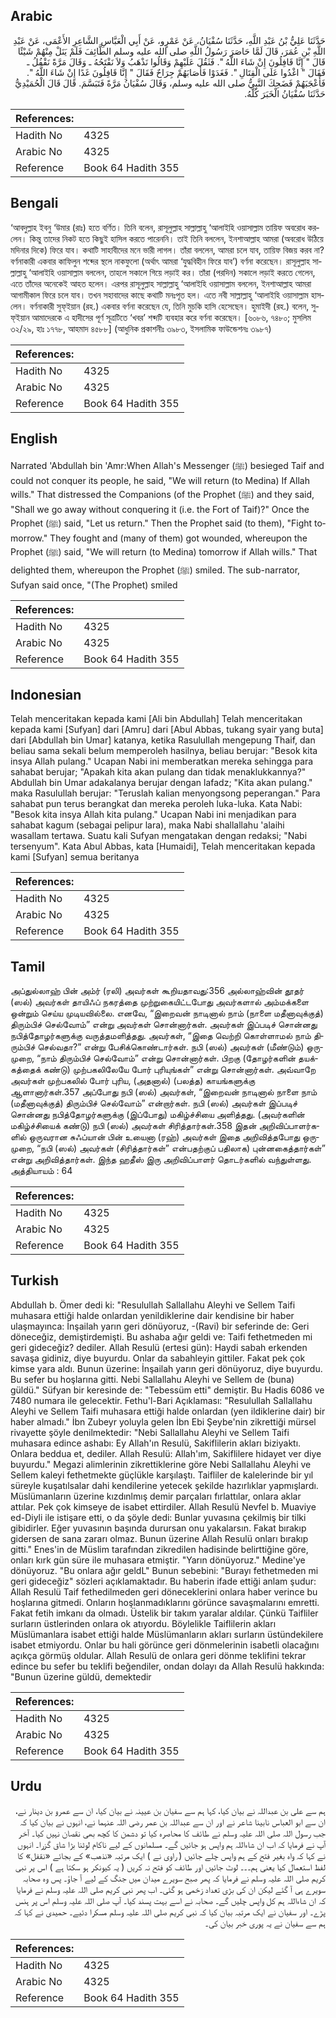 ## Arabic


<div dir="rtl" lang="ar" style={{fontSize:'larger',backgroundColor:'#f8f9fa',padding:20}}>
حَدَّثَنَا عَلِيُّ بْنُ عَبْدِ اللَّهِ، حَدَّثَنَا سُفْيَانُ، عَنْ عَمْرٍو، عَنْ أَبِي الْعَبَّاسِ الشَّاعِرِ الأَعْمَى، عَنْ عَبْدِ اللَّهِ بْنِ عُمَرَ، قَالَ لَمَّا حَاصَرَ رَسُولُ اللَّهِ صلى الله عليه وسلم الطَّائِفَ فَلَمْ يَنَلْ مِنْهُمْ شَيْئًا قَالَ ‏"‏ إِنَّا قَافِلُونَ إِنْ شَاءَ اللَّهُ ‏"‏‏.‏ فَثَقُلَ عَلَيْهِمْ وَقَالُوا نَذْهَبُ وَلاَ نَفْتَحُهُ ـ وَقَالَ مَرَّةً نَقْفُلُ ـ فَقَالَ ‏"‏ اغْدُوا عَلَى الْقِتَالِ ‏"‏‏.‏ فَغَدَوْا فَأَصَابَهُمْ جِرَاحٌ فَقَالَ ‏"‏ إِنَّا قَافِلُونَ غَدًا إِنْ شَاءَ اللَّهُ ‏"‏‏.‏ فَأَعْجَبَهُمْ فَضَحِكَ النَّبِيُّ صلى الله عليه وسلم، وَقَالَ سُفْيَانُ مَرَّةً فَتَبَسَّمَ‏.‏ قَالَ قَالَ الْحُمَيْدِيُّ حَدَّثَنَا سُفْيَانُ الْخَبَرَ كُلَّهُ‏.‏
</div>
<div style={{backgroundColor:'#f8f9fa',padding:20, marginBottom: 10}}><table> <thead> <tr> <th>References:</th> <th></th> </tr> </thead> <tbody><tr><td>Hadith No</td><td>4325</td></tr><tr><td>Arabic No</td><td>4325</td></tr><tr><td>Reference</td><td>Book 64 Hadith 355</td></tr></tbody></table></div>

## Bengali


<div dir="ltr" lang="bn" style={{fontSize:'larger',backgroundColor:'#f8f9fa',padding:20}}>
‘আবদুল্লাহ ইবনু ‘উমার (রাঃ) হতে বর্ণিত। তিনি বলেন, রাসূলুল্লাহ সাল্লাল্লাহু ‘আলাইহি ওয়াসাল্লাম তায়িফ অবরোধ করলেন। কিন্তু তাদের নিকট হতে কিছুই হাসিল করতে পারেননি। তাই তিনি বললেন, ইনশাআল্লাহ আমরা (অবরোধ উঠিয়ে মদিনার দিকে) ফিরে যাব। কথাটি সাহাবীদের মনে ভারী লাগল। তাঁরা বললেন, আমরা চলে যাব, তায়িফ বিজয় করব না? বর্ণনাকারী একবার কাফিলুন শব্দের স্থলে নাকফুলো (অর্থাৎ আমরা ‘যুদ্ধবিহীন ফিরে যাব’) বর্ণনা করেছেন। রাসূলুল্লাহ সাল্লাল্লাহু ‘আলাইহি ওয়াসাল্লাম বললেন, তাহলে সকালে গিয়ে লড়াই কর। তাঁরা (পরদিন) সকালে লড়াই করতে গেলেন, এতে তাঁদের অনেকেই আহত হলেন। এরপর রাসূলুল্লাহ সাল্লাল্লাহু ‘আলাইহি ওয়াসাল্লাম বললেন, ইনশাআল্লাহ আমরা আগামীকাল ফিরে চলে যাব। তখন সহাবাদের কাছে কথাটি মনঃপূত হল। এতে নবী সাল্লাল্লাহু ‘আলাইহি ওয়াসাল্লাম হাসলেন। বর্ণনাকারী সুফ্ইয়ান (রহ.) একবার বর্ণনা করেছেন যে, তিনি মুচকি হাসি হেসেছেন। হুমাইদী (রহ.) বলেন, সুফ্ইয়ান আমাদেরকে এ হাদীসের পূর্ণ সূত্রটিতে ‘খবর’ শব্দটি ব্যবহার করে বর্ণনা করেছেন। [৬০৮৬, ৭৪৮০; মুসলিম ৩২/২৯, হাঃ ১৭৭৮, আহমাদ ৪৫৮৮] (আধুনিক প্রকাশনীঃ ৩৯৮৩, ইসলামিক ফাউন্ডেশনঃ ৩৯৮৭)
</div>
<div style={{backgroundColor:'#f8f9fa',padding:20, marginBottom: 10}}><table> <thead> <tr> <th>References:</th> <th></th> </tr> </thead> <tbody><tr><td>Hadith No</td><td>4325</td></tr><tr><td>Arabic No</td><td>4325</td></tr><tr><td>Reference</td><td>Book 64 Hadith 355</td></tr></tbody></table></div>

## English


<div dir="ltr" lang="en" style={{fontSize:'larger',backgroundColor:'#f8f9fa',padding:20}}>
Narrated 'Abdullah bin 'Amr:When Allah's Messenger (ﷺ) besieged Taif and could not conquer its people, he said, "We will return (to Medina) If Allah wills." That distressed the Companions (of the Prophet (ﷺ) and they said, "Shall we go away without conquering it (i.e. the Fort of Taif)?" Once the Prophet (ﷺ) said, "Let us return." Then the Prophet said (to them), "Fight tomorrow." They fought and (many of them) got wounded, whereupon the Prophet (ﷺ) said, "We will return (to Medina) tomorrow if Allah wills." That delighted them, whereupon the Prophet (ﷺ) smiled. The sub-narrator, Sufyan said once, "(The Prophet) smiled
</div>
<div style={{backgroundColor:'#f8f9fa',padding:20, marginBottom: 10}}><table> <thead> <tr> <th>References:</th> <th></th> </tr> </thead> <tbody><tr><td>Hadith No</td><td>4325</td></tr><tr><td>Arabic No</td><td>4325</td></tr><tr><td>Reference</td><td>Book 64 Hadith 355</td></tr></tbody></table></div>

## Indonesian


<div dir="ltr" lang="id" style={{fontSize:'larger',backgroundColor:'#f8f9fa',padding:20}}>
Telah menceritakan kepada kami [Ali bin Abdullah] Telah menceritakan kepada kami [Sufyan] dari [Amru] dari [Abul Abbas, tukang syair yang buta] dari [Abdullah bin Umar] katanya, ketika Rasulullah mengepung Thaif, dan beliau sama sekali belum memperoleh hasilnya, beliau berujar: "Besok kita insya Allah pulang." Ucapan Nabi ini memberatkan mereka sehingga para sahabat berujar; "Apakah kita akan pulang dan tidak menaklukkannya?" Abdullah bin Umar adakalanya berujar dengan lafadz; "Kita akan pulang." maka Rasulullah berujar: "Teruslah kalian menyongsong peperangan." Para sahabat pun terus berangkat dan mereka peroleh luka-luka. Kata Nabi: "Besok kita insya Allah kita pulang." Ucapan Nabi ini menjadikan para sahabat kagum (sebagai pelipur lara), maka Nabi shallallahu 'alaihi wasallam tertawa. Suatu kali Sufyan mengatakan dengan redaksi; "Nabi tersenyum". Kata Abul Abbas, kata [Humaidi], Telah menceritakan kepada kami [Sufyan] semua beritanya
</div>
<div style={{backgroundColor:'#f8f9fa',padding:20, marginBottom: 10}}><table> <thead> <tr> <th>References:</th> <th></th> </tr> </thead> <tbody><tr><td>Hadith No</td><td>4325</td></tr><tr><td>Arabic No</td><td>4325</td></tr><tr><td>Reference</td><td>Book 64 Hadith 355</td></tr></tbody></table></div>

## Tamil


<div dir="ltr" lang="ta" style={{fontSize:'larger',backgroundColor:'#f8f9fa',padding:20}}>
அப்துல்லாஹ் பின் அம்ர் (ரலி) அவர்கள் கூறியதாவது:356 அல்லாஹ்வின் தூதர் (ஸல்) அவர்கள் தாயிஃப் நகரத்தை முற்றுகையிட்டபோது அவர்களால் அம்மக்களை ஒன்றும் செய்ய முடியவில்லை. எனவே, “இறைவன் நாடினால் நாம் (நாளை மதீனாவுக்குத்) திரும்பிச் செல்வோம்” என்று அவர்கள் சொன்னார்கள். அவர்கள் இப்படிச் சொன்னது நபித்தோழர்களுக்கு வருத்தமளித்தது. அவர்கள், “இதை வெற்றி கொள்ளாமல் நாம் திரும்பிச் செல்வதா?” என்று பேசிக்கொண்டார்கள். நபி (ஸல்) அவர்கள் (மீண்டும்) ஒருமுறை, “நாம் திரும்பிச் செல்வோம்” என்று சொன்னார்கள். பிறகு (தோழர்களின் தயக்கத்தைக் கண்டு) முற்பகலிலேயே போர் புரியுங்கள்” என்று சொன்னார்கள். அவ்வாறே அவர்கள் முற்பகலில் போர் புரிய, (அதனால்) (பலத்த) காயங்களுக்கு ஆளானார்கள்.357 அப்போது நபி (ஸல்) அவர்கள், “இறைவன் நாடினால் நாளை நாம் (மதீனாவுக்குத்) திரும்பிச் செல்வோம்” என்றார்கள். நபி (ஸல்) அவர்கள் இப்படிச் சொன்னது நபித்தோழர்களுக்கு (இப்போது) மகிழ்ச்சியை அளித்தது. (அவர்களின் மகிழ்ச்சியைக் கண்டு) நபி (ஸல்) அவர்கள் சிரித்தார்கள்.358 இதன் அறிவிப்பாளர்களில் ஒருவரான சுஃப்யான் பின் உயைனா (ரஹ்) அவர்கள் இதை அறிவித்தபோது ஒருமுறை, “நபி (ஸல்) அவர்கள் (சிரித்தார்கள்” என்பதற்குப் பதிலாக) புன்னகைத்தார்கள்” என்று அறிவித்தார்கள். இந்த ஹதீஸ் இரு அறிவிப்பாளர் தொடர்களில் வந்துள்ளது. அத்தியாயம் : 64
</div>
<div style={{backgroundColor:'#f8f9fa',padding:20, marginBottom: 10}}><table> <thead> <tr> <th>References:</th> <th></th> </tr> </thead> <tbody><tr><td>Hadith No</td><td>4325</td></tr><tr><td>Arabic No</td><td>4325</td></tr><tr><td>Reference</td><td>Book 64 Hadith 355</td></tr></tbody></table></div>

## Turkish


<div dir="ltr" lang="tr" style={{fontSize:'larger',backgroundColor:'#f8f9fa',padding:20}}>
Abdullah b. Ömer dedi ki: "Resulullah Sallallahu Aleyhi ve Sellem Taifi muhasara ettiği halde onlardan yenildiklerine dair kendisine bir haber ulaşmayınca: İnşailah yarın geri dönüyoruz, -(Ravi) bir seferinde de: Geri döneceğiz, demiştirdemişti. Bu ashaba ağır geldi ve: Taifi fethetmeden mi geri gideceğiz? dediler. Allah Resulü (ertesi gün): Haydi sabah erkenden savaşa gidiniz, diye buyurdu. Onlar da sabahleyin gittiler. Fakat pek çok kimse yara aldı. Bunun üzerine: İnşailah yarın geri dönüyoruz, diye buyurdu. Bu sefer bu hoşlarına gitti. Nebi Sallallahu Aleyhi ve Sellem de (buna) güldü." Süfyan bir keresinde de: "Tebessüm etti" demiştir. Bu Hadis 6086 ve 7480 numara ile gelecektir. Fethu'l-Bari Açıklaması: "Resulullah Sallallahu Aleyhi ve Sellem Taifi muhasara ettiği halde onlardan (yen ildiklerine dair) bir haber almadı." İbn Zubeyr yoluyla gelen İbn Ebi Şeybe'nin zikrettiği mürsel rivayette şöyle denilmektedir: "Nebi Sallallahu Aleyhi ve Sellem Taifi muhasara edince ashabı: Ey Allah'ın Resulü, Sakiflilerin akları biziyaktı. Onlara beddua et, dediler. Allah Resulü: Allah'ım, Sakiflilere hidayet ver diye buyurdu." Megazi alimlerinin zikrettiklerine göre Nebi Sallallahu Aleyhi ve Sellem kaleyi fethetmekte güçlükle karşılaştı. Taifliler de kalelerinde bir yıl süreyle kuşatılsalar dahi kendilerine yetecek şekilde hazırlıklar yapmışlardı. Müslümanların üzerine kızdınlmış demir parçaları fırlattılar, onlara aklar attılar. Pek çok kimseye de isabet ettirdiler. Allah Resulü Nevfel b. Muaviye ed-Diyli ile istişare etti, o da şöyle dedi: Bunlar yuvasına çekilmiş bir tilki gibidirler. Eğer yuvasının başında durursan onu yakalarsın. Fakat bırakıp gidersen de sana zararı olmaz. Bunun üzerine Allah Resulü onları bırakıp gitti." Enes'in de Müslim tarafından zikredilen hadisinde belirttiğine göre, onları kırk gün süre ile muhasara etmiştir. "Yarın dönüyoruz." Medine'ye dönüyoruz. "Bu onlara ağır geldL" Bunun sebebini: "Burayı fethetmeden mi geri gideceğiz" sözleri açıklamaktadır. Bu haberin ifade ettiği anlam şudur: Allah Resulü Taif fethedilmeden geri döneceklerini onlara haber verince bu hoşlarına gitmedi. Onların hoşlanmadıklarını görünce savaşmalarını emretti. Fakat fetih imkanı da olmadı. Üstelik bir takım yaralar aldılar. Çünkü Taifliler surların üstlerinden onlara ok atıyordu. Böylelikle Taiflilerin akları Müslümanlara isabet ettiği halde Müslümanların akları surların üstündekilere isabet etmiyordu. Onlar bu hali görünce geri dönmelerinin isabetli olacağını açıkça görmüş oldular. Allah Resulü de onlara geri dönme teklifini tekrar edince bu sefer bu teklifi beğendiler, ondan dolayı da Allah Resulü hakkında: "Bunun üzerine güldü, demektedir
</div>
<div style={{backgroundColor:'#f8f9fa',padding:20, marginBottom: 10}}><table> <thead> <tr> <th>References:</th> <th></th> </tr> </thead> <tbody><tr><td>Hadith No</td><td>4325</td></tr><tr><td>Arabic No</td><td>4325</td></tr><tr><td>Reference</td><td>Book 64 Hadith 355</td></tr></tbody></table></div>

## Urdu


<div dir="rtl" lang="ur" style={{fontSize:'larger',backgroundColor:'#f8f9fa',padding:20}}>
ہم سے علی بن عبداللہ نے بیان کیا، کہا ہم سے سفیان بن عیینہ نے بیان کیا، ان سے عمرو بن دینار نے، ان سے ابو العباس نابینا شاعر نے اور ان سے عبداللہ بن عمر رضی اللہ عنہما نے، انہوں نے بیان کیا کہ جب رسول اللہ صلی اللہ علیہ وسلم نے طائف کا محاصرہ کیا تو دشمن کا کچھ بھی نقصان نہیں کیا۔ آخر آپ نے فرمایا کہ اب ان شاءاللہ ہم واپس ہو جائیں گے۔ مسلمانوں کے لیے ناکام لوٹنا بڑا شاق گزرا۔ انہوں نے کہا کہ واہ بغیر فتح کے ہم واپس چلے جائیں ( راوی نے ) ایک مرتبہ «نذهب» کے بجائے «نقفل» کا لفظ استعمال کیا یعنی ہم۔۔۔ لوٹ جائیں اور طائف کو فتح نہ کریں ( یہ کیونکر ہو سکتا ہے ) اس پر نبی کریم صلی اللہ علیہ وسلم نے فرمایا کہ پھر صبح سویرے میدان میں جنگ کے لیے آ جاؤ۔ پس وہ صحابہ سویرے ہی آ گئے لیکن ان کی بڑی تعداد زخمی ہو گئی۔ اب پھر نبی کریم صلی اللہ علیہ وسلم نے فرمایا کہ ان شاءاللہ ہم کل واپس چلیں گے۔ صحابہ نے اسے بہت پسند کیا۔ آپ صلی اللہ علیہ وسلم اس پر ہنس پڑے۔ اور سفیان نے ایک مرتبہ بیان کیا کہ نبی کریم صلی اللہ علیہ وسلم مسکرا دئیے۔ حمیدی نے کہا کہ ہم سے سفیان نے یہ پوری خبر بیان کی۔
</div>
<div style={{backgroundColor:'#f8f9fa',padding:20, marginBottom: 10}}><table> <thead> <tr> <th>References:</th> <th></th> </tr> </thead> <tbody><tr><td>Hadith No</td><td>4325</td></tr><tr><td>Arabic No</td><td>4325</td></tr><tr><td>Reference</td><td>Book 64 Hadith 355</td></tr></tbody></table></div>